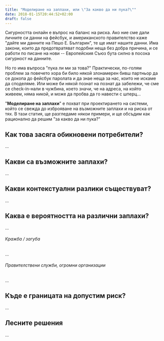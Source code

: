 ```yaml
---
title: "Моделиране на заплахи, или \"За какво да ни пука?\""
date: 2018-01-15T20:44:52+02:00
draft: false
---
```


Сигурността онлайн е въпрос на баланс на риска. Ако ние сме дали личните си данни на фейсбук, и американското правителство каже "дайте ми данните на Пешо Е. Българин", те ще имат нашите данни. Има закони, които да предотвратяват подобни неща без добра причина, и се работи по писане на нови -- Европейския Съюз бута силно в посока сигурност на данните.

Но го има въпроса "пука ли ми за това?" Практически, по-голям проблем за повечето хора би било някой злонамерен бивш партньор да се докопа до фейсбук паролата и да знае неща за нас, които не искаме да споделяме. Или може би някой познат на познат да забележи, че сме се check-in-нали в чужбина, което значи, че на адреса, на който живеем, няма никой, и може да пробва да го навести с шперц...

"**Моделиране на заплахи**" е похват при проектирането на системи, който се свежда до изброяване на възможните заплахи и на риска от тях. В тази статия, ще разгледаме някои примери, и ще обсъдим как рационално да решим "за какво да ни пука?"

## Как това засяга обикновени потребители?

...

## Какви са възможните заплахи?

...

## Какви контекстуални разлики съществуват?

...

## Каква е вероятността на различни заплахи?

...

###### Кражба / загуба
...

###### Правителствени служби, огромни организации
...

## Къде е границата на допустим риск?
...

## Лесните решения
...
